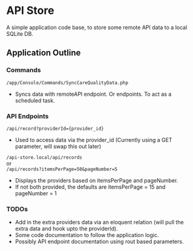 # API Store

A simple application code base, to store some remote API data to a local SQLite DB.

## Application Outline

### Commands

``/app/Console/Commands/SyncCareQualityData.php``

* Syncs data with remoteAPI endpoint. Or endpoints. To act as a scheduled task.

### API Endpoints

```/api/record?providerId={provider_id}```

* Used to access data via the provider_id (Currently using a GET parameter, will swap this out later)

```/api-store.local/api/records```  
or  
```/api/records?itemsPerPage=50&pageNumber=5```

* Displays the providers based on itemsPerPage and pageNumber.
* If not both provided, the defaults are itemsPerPage = 15 and pageNumber = 1

### TODOs

* Add in the extra providers data via an eloquent relation (will pull the extra data and hook upto the providerId).
* Some code documentation to follow the application logic.
* Possibly API endpoint documentation using rout based parameters.
